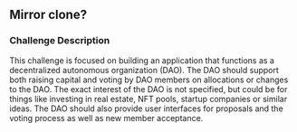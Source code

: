 ## Mirror clone?

### Challenge Description

This challenge is focused on building an application that functions as a decentralized autonomous organization (DAO). The DAO should support both raising capital and voting by DAO members on allocations or changes to the DAO. The exact interest of the DAO is not specified, but could be for things like investing in real estate, NFT pools, startup companies or similar ideas. The DAO should also provide user interfaces for proposals and the voting process as well as new member acceptance.

